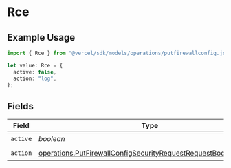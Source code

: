 # Rce

## Example Usage

```typescript
import { Rce } from "@vercel/sdk/models/operations/putfirewallconfig.js";

let value: Rce = {
  active: false,
  action: "log",
};
```

## Fields

| Field                                                                                                                                              | Type                                                                                                                                               | Required                                                                                                                                           | Description                                                                                                                                        |
| -------------------------------------------------------------------------------------------------------------------------------------------------- | -------------------------------------------------------------------------------------------------------------------------------------------------- | -------------------------------------------------------------------------------------------------------------------------------------------------- | -------------------------------------------------------------------------------------------------------------------------------------------------- |
| `active`                                                                                                                                           | *boolean*                                                                                                                                          | :heavy_check_mark:                                                                                                                                 | N/A                                                                                                                                                |
| `action`                                                                                                                                           | [operations.PutFirewallConfigSecurityRequestRequestBodyCrsAction](../../models/operations/putfirewallconfigsecurityrequestrequestbodycrsaction.md) | :heavy_check_mark:                                                                                                                                 | N/A                                                                                                                                                |